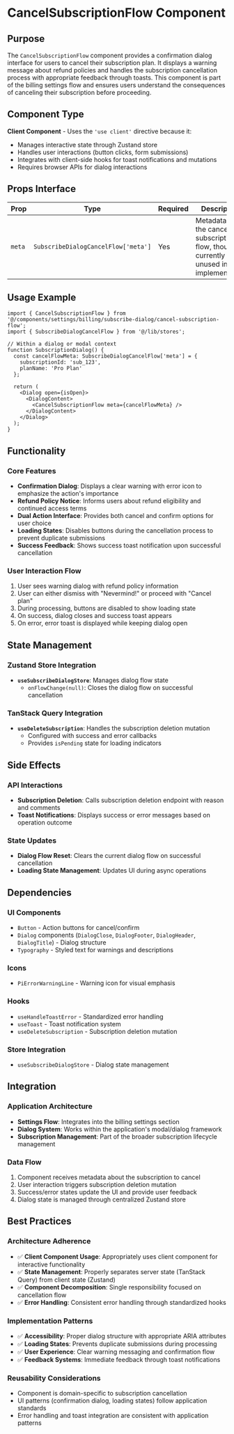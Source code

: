 # CancelSubscriptionFlow Component

## Purpose

The `CancelSubscriptionFlow` component provides a confirmation dialog interface for users to cancel their subscription plan. It displays a warning message about refund policies and handles the subscription cancellation process with appropriate feedback through toasts. This component is part of the billing settings flow and ensures users understand the consequences of canceling their subscription before proceeding.

## Component Type

**Client Component** - Uses the `'use client'` directive because it:
- Manages interactive state through Zustand store
- Handles user interactions (button clicks, form submissions)
- Integrates with client-side hooks for toast notifications and mutations
- Requires browser APIs for dialog interactions

## Props Interface

| Prop | Type | Required | Description |
|------|------|----------|-------------|
| `meta` | `SubscribeDialogCancelFlow['meta']` | Yes | Metadata for the cancel subscription flow, though currently unused in implementation |

## Usage Example

```tsx
import { CancelSubscriptionFlow } from '@/components/settings/billing/subscribe-dialog/cancel-subscription-flow';
import { SubscribeDialogCancelFlow } from '@/lib/stores';

// Within a dialog or modal context
function SubscriptionDialog() {
  const cancelFlowMeta: SubscribeDialogCancelFlow['meta'] = {
    subscriptionId: 'sub_123',
    planName: 'Pro Plan'
  };

  return (
    <Dialog open={isOpen}>
      <DialogContent>
        <CancelSubscriptionFlow meta={cancelFlowMeta} />
      </DialogContent>
    </Dialog>
  );
}
```

## Functionality

### Core Features
- **Confirmation Dialog**: Displays a clear warning with error icon to emphasize the action's importance
- **Refund Policy Notice**: Informs users about refund eligibility and continued access terms
- **Dual Action Interface**: Provides both cancel and confirm options for user choice
- **Loading States**: Disables buttons during the cancellation process to prevent duplicate submissions
- **Success Feedback**: Shows success toast notification upon successful cancellation

### User Interaction Flow
1. User sees warning dialog with refund policy information
2. User can either dismiss with "Nevermind!" or proceed with "Cancel plan"
3. During processing, buttons are disabled to show loading state
4. On success, dialog closes and success toast appears
5. On error, error toast is displayed while keeping dialog open

## State Management

### Zustand Store Integration
- **`useSubscribeDialogStore`**: Manages dialog flow state
  - `onFlowChange(null)`: Closes the dialog flow on successful cancellation

### TanStack Query Integration
- **`useDeleteSubscription`**: Handles the subscription deletion mutation
  - Configured with success and error callbacks
  - Provides `isPending` state for loading indicators

## Side Effects

### API Interactions
- **Subscription Deletion**: Calls subscription deletion endpoint with reason and comments
- **Toast Notifications**: Displays success or error messages based on operation outcome

### State Updates
- **Dialog Flow Reset**: Clears the current dialog flow on successful cancellation
- **Loading State Management**: Updates UI during async operations

## Dependencies

### UI Components
- `Button` - Action buttons for cancel/confirm
- `Dialog` components (`DialogClose`, `DialogFooter`, `DialogHeader`, `DialogTitle`) - Dialog structure
- `Typography` - Styled text for warnings and descriptions

### Icons
- `PiErrorWarningLine` - Warning icon for visual emphasis

### Hooks
- `useHandleToastError` - Standardized error handling
- `useToast` - Toast notification system
- `useDeleteSubscription` - Subscription deletion mutation

### Store Integration
- `useSubscribeDialogStore` - Dialog state management

## Integration

### Application Architecture
- **Settings Flow**: Integrates into the billing settings section
- **Dialog System**: Works within the application's modal/dialog framework
- **Subscription Management**: Part of the broader subscription lifecycle management

### Data Flow
1. Component receives metadata about the subscription to cancel
2. User interaction triggers subscription deletion mutation
3. Success/error states update the UI and provide user feedback
4. Dialog state is managed through centralized Zustand store

## Best Practices

### Architecture Adherence
- ✅ **Client Component Usage**: Appropriately uses client component for interactive functionality
- ✅ **State Management**: Properly separates server state (TanStack Query) from client state (Zustand)
- ✅ **Component Decomposition**: Single responsibility focused on cancellation flow
- ✅ **Error Handling**: Consistent error handling through standardized hooks

### Implementation Patterns
- ✅ **Accessibility**: Proper dialog structure with appropriate ARIA attributes
- ✅ **Loading States**: Prevents duplicate submissions during processing
- ✅ **User Experience**: Clear warning messaging and confirmation flow
- ✅ **Feedback Systems**: Immediate feedback through toast notifications

### Reusability Considerations
- Component is domain-specific to subscription cancellation
- UI patterns (confirmation dialog, loading states) follow application standards
- Error handling and toast integration are consistent with application patterns